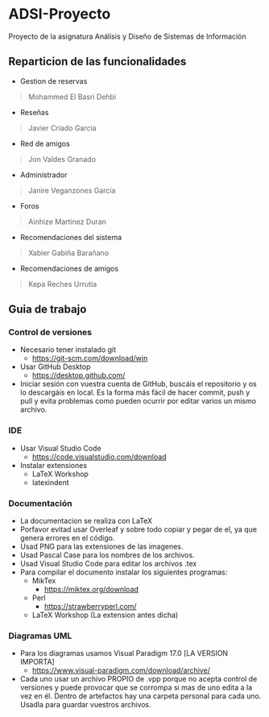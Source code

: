 # ADSI-Proyecto

Proyecto de la asignatura Análisis y Diseño de Sistemas de Información

## Reparticion de las funcionalidades

* Gestion de reservas

> Mohammed El Basri Dehbi

* Reseñas

> Javier Criado Garcia

* Red de amigos

> Jon Valdes Granado

* Administrador

> Janire Veganzones García

* Foros

> Ainhize Martinez Duran

* Recomendaciones del sistema

> Xabier Gabiña Barañano

* Recomendaciones de amigos

> Kepa Reches Urrutia

## Guia de trabajo

### Control de versiones

* Necesario tener instalado git
    * https://git-scm.com/download/win
* Usar GitHub Desktop
    * https://desktop.github.com/
* Iniciar sesión con vuestra cuenta de GitHub, buscáis el repositorio y os lo descargáis en local. Es la forma más fácil de hacer commit, push y pull y evita problemas como pueden ocurrir por editar varios un mismo archivo.

### IDE

* Usar Visual Studio Code
    * https://code.visualstudio.com/download
* Instalar extensiones
    * LaTeX Workshop
    * latexindent

### Documentación

* La documentacion se realiza con LaTeX
* Porfavor evitad usar Overleaf y sobre todo copiar y pegar de el, ya que genera errores en el código.
* Usad PNG para las extensiones de las imagenes.
* Usad Pascal Case para los nombres de los archivos.
* Usad Visual Studio Code para editar los archivos .tex
* Para compilar el documento instalar los siguientes programas:
    * MikTex
        * https://miktex.org/download
    * Perl
        * https://strawberryperl.com/
    * LaTeX Workshop (La extension antes dicha)

### Diagramas UML

* Para los diagramas usamos Visual Paradigm 17.0 [LA VERSION IMPORTA]
    * https://www.visual-paradigm.com/download/archive/
* Cada uno usar un archivo PROPIO de .vpp porque no acepta control de versiones y puede provocar que se corrompa si mas de uno edita a la vez en él. Dentro de artefactos hay una carpeta personal para cada uno. Usadla para guardar vuestros archivos.
